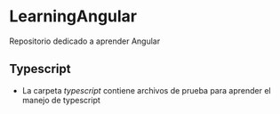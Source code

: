 # LearningAngular
Repositorio dedicado a aprender Angular

## Typescript
* La carpeta _typescript_ contiene archivos de prueba para aprender el manejo de typescript